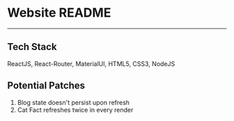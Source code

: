 # Website README
---

## Tech Stack
ReactJS, React-Router, MaterialUI, HTML5, CSS3, NodeJS

## Potential Patches
1. Blog state doesn't persist upon refresh 
2. Cat Fact refreshes twice in every render

